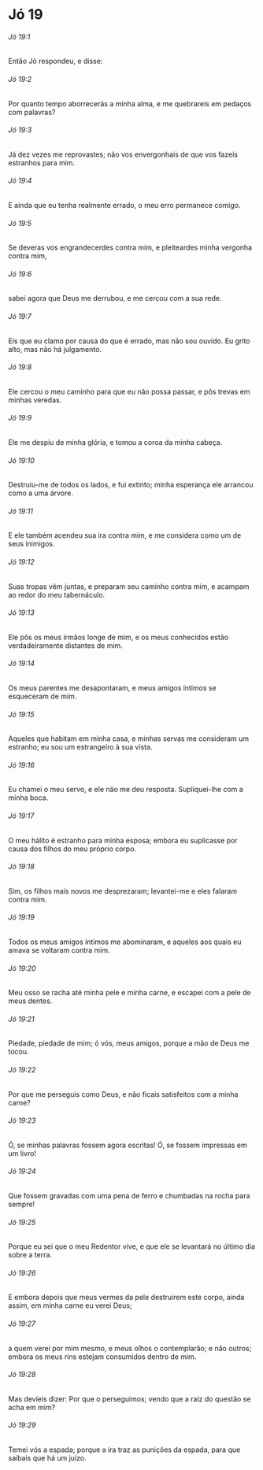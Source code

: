 # Jó 19

###### Jó 19:1

Então Jó respondeu, e disse:

###### Jó 19:2

Por quanto tempo aborrecerás a minha alma, e me quebrareis em pedaços com palavras?

###### Jó 19:3

Já dez vezes me reprovastes; não vos envergonhais de que vos fazeis estranhos para mim.

###### Jó 19:4

E ainda que eu tenha realmente errado, o meu erro permanece comigo.

###### Jó 19:5

Se deveras vos engrandecerdes contra mim, e pleiteardes minha vergonha contra mim,

###### Jó 19:6

sabei agora que Deus me derrubou, e me cercou com a sua rede.

###### Jó 19:7

Eis que eu clamo por causa do que é errado, mas não sou ouvido. Eu grito alto, mas não há julgamento.

###### Jó 19:8

Ele cercou o meu caminho para que eu não possa passar, e pôs trevas em minhas veredas.

###### Jó 19:9

Ele me despiu de minha glória, e tomou a coroa da minha cabeça.

###### Jó 19:10

Destruiu-me de todos os lados, e fui extinto; minha esperança ele arrancou como a uma árvore.

###### Jó 19:11

E ele também acendeu sua ira contra mim, e me considera como um de seus inimigos.

###### Jó 19:12

Suas tropas vêm juntas, e preparam seu caminho contra mim, e acampam ao redor do meu tabernáculo.

###### Jó 19:13

Ele pôs os meus irmãos longe de mim, e os meus conhecidos estão verdadeiramente distantes de mim.

###### Jó 19:14

Os meus parentes me desapontaram, e meus amigos íntimos se esqueceram de mim.

###### Jó 19:15

Aqueles que habitam em minha casa, e minhas servas me consideram um estranho; eu sou um estrangeiro à sua vista.

###### Jó 19:16

Eu chamei o meu servo, e ele não me deu resposta. Supliquei-lhe com a minha boca.

###### Jó 19:17

O meu hálito é estranho para minha esposa; embora eu suplicasse por causa dos filhos do meu próprio corpo.

###### Jó 19:18

Sim, os filhos mais novos me desprezaram; levantei-me e eles falaram contra mim.

###### Jó 19:19

Todos os meus amigos íntimos me abominaram, e aqueles aos quais eu amava se voltaram contra mim.

###### Jó 19:20

Meu osso se racha até minha pele e minha carne, e escapei com a pele de meus dentes.

###### Jó 19:21

Piedade, piedade de mim; ó vós, meus amigos, porque a mão de Deus me tocou.

###### Jó 19:22

Por que me perseguis como Deus, e não ficais satisfeitos com a minha carne?

###### Jó 19:23

Ó, se minhas palavras fossem agora escritas! Ó, se fossem impressas em um livro!

###### Jó 19:24

Que fossem gravadas com uma pena de ferro e chumbadas na rocha para sempre!

###### Jó 19:25

Porque eu sei que o meu Redentor vive, e que ele se levantará no último dia sobre a terra.

###### Jó 19:26

E embora depois que meus vermes da pele destruírem este corpo, ainda assim, em minha carne eu verei Deus;

###### Jó 19:27

a quem verei por mim mesmo, e meus olhos o contemplarão; e não outros; embora os meus rins estejam consumidos dentro de mim.

###### Jó 19:28

Mas devíeis dizer: Por que o perseguimos; vendo que a raiz do questão se acha em mim?

###### Jó 19:29

Temei vós a espada; porque a ira traz as punições da espada, para que saibais que há um juízo.

